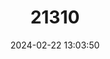 ---
title: "21310"
category: "Tachysphex pechumani"
draft: false
date: 2024-02-22 13:03:50
languages:
  English: ["Antennal-waving Wasp"]
---
